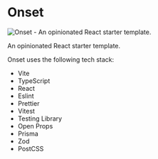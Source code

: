 # Onset 

![Onset - An opinionated React starter template.](https://repository-images.githubusercontent.com/461410385/485fba4f-7027-4bc5-a702-92b8e2d7fc1d)

An opinionated React starter template.

Onset uses the following tech stack:

- Vite 
- TypeScript
- React
- Eslint
- Prettier
- Vitest
- Testing Library
- Open Props
- Prisma
- Zod
- PostCSS
